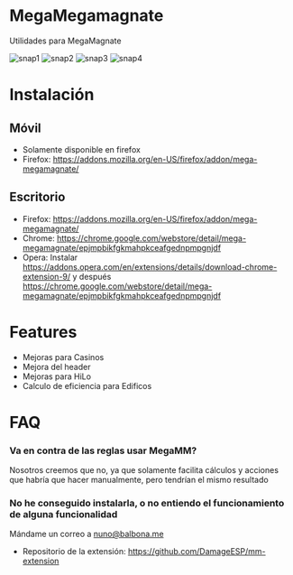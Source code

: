# MegaMegamagnate

Utilidades para MegaMagnate

![snap1](https://i.imgur.com/SdpdCuh.png)
![snap2](https://i.imgur.com/OUA9zcO.png)
![snap3](https://i.imgur.com/ow7gLE5.png)
![snap4](https://i.imgur.com/AUKmDp7.png)

# Instalación
## Móvil

- Solamente disponible en firefox
- Firefox: https://addons.mozilla.org/en-US/firefox/addon/mega-megamagnate/

## Escritorio

- Firefox: https://addons.mozilla.org/en-US/firefox/addon/mega-megamagnate/
- Chrome: https://chrome.google.com/webstore/detail/mega-megamagnate/epjmpbikfgkmahpkceafgednpmpgnjdf
- Opera: Instalar https://addons.opera.com/en/extensions/details/download-chrome-extension-9/ y después https://chrome.google.com/webstore/detail/mega-megamagnate/epjmpbikfgkmahpkceafgednpmpgnjdf

# Features

- Mejoras para Casinos
- Mejora del header
- Mejoras para HiLo
- Calculo de eficiencia para Edificos

# FAQ

### Va en contra de las reglas usar MegaMM?
Nosotros creemos que no, ya que solamente facilita cálculos y acciones que habría que hacer manualmente, pero tendrían el mismo resultado
### No he conseguido instalarla, o no entiendo el funcionamiento de alguna funcionalidad
Mándame un correo a nuno@balbona.me

- Repositorio de la extensión: https://github.com/DamageESP/mm-extension
